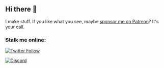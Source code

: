 ## Hi there 👋
I make stuff.
If you like what you see, maybe [sponsor me on Patreon](patreon.com/unsttv)? It's your call. 
### Stalk me online:
[![Twitter Follow](https://img.shields.io/twitter/follow/UnStTV?style=social)](https://twitter.com/UnStTV)

[![Discord](https://img.shields.io/discord/787305179279917097?label=My%20Public%20Discord&style=social)](https://discord.gg/srnXEcc3BP)
